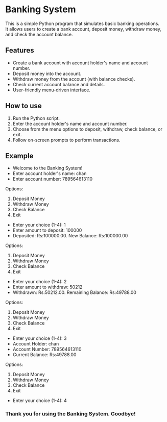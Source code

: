 # Banking System

This is a simple Python program that simulates basic banking operations.  
It allows users to create a bank account, deposit money, withdraw money, and check the account balance.

## Features

- Create a bank account with account holder's name and account number.
- Deposit money into the account.
- Withdraw money from the account (with balance checks).
- Check current account balance and details.
- User-friendly menu-driven interface.

## How to use

1. Run the Python script.
2. Enter the account holder's name and account number.
3. Choose from the menu options to deposit, withdraw, check balance, or exit.
4. Follow on-screen prompts to perform transactions.

## Example
- Welcome to the Banking System!
- Enter account holder's name: chan
- Enter account number: 789564613110

Options:
1. Deposit Money
2. Withdraw Money
3. Check Balance
4. Exit
- Enter your choice (1-4): 1
- Enter amount to deposit: 100000
- Deposited: Rs:100000.00. New Balance: Rs:100000.00

Options:
1. Deposit Money
2. Withdraw Money
3. Check Balance
4. Exit
- Enter your choice (1-4): 2
- Enter amount to withdraw: 50212
- Withdrawn: Rs:50212.00. Remaining Balance: Rs:49788.00

Options:
1. Deposit Money
2. Withdraw Money
3. Check Balance
4. Exit
- Enter your choice (1-4): 3
- Account Holder: chan
- Account Number: 789564613110
- Current Balance: Rs:49788.00

Options:
1. Deposit Money
2. Withdraw Money
3. Check Balance
4. Exit
- Enter your choice (1-4): 4
### Thank you for using the Banking System. Goodbye!
